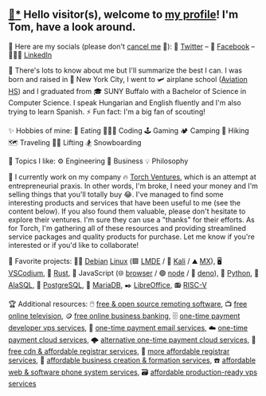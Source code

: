 ## [📝](https://jhatse.info/kartik-v/krajee-markdown-editor/examples/bs4.html)[*](https://github.com/kartik-v/krajee-markdown-editor) Hello visitor(s), welcome to [my profile](https://trpapp.github.io)! I'm Tom, have a look around.

📢 Here are my socials (please don't [cancel me](https://twitter.com/ThomasRPapp/status/1363953064718254081) 🙊): 🐤 [Twitter](https://twitter.com/ThomasRPapp) – 📘 [Facebook](https://facebook.com/ThomasRPapp) – 👨🏼‍💼 [LinkedIn](https://linkedin.com/in/trpapp)

🌱 There's lots to know about me but I'll summarize the best I can. I was born and raised in 🗽 New York City, I went to 🛩️ airplane school ([Aviation HS](https://www.aviationhs.net)) and I graduated from 🎓 SUNY Buffalo with a Bachelor of Science in Computer Science. I speak Hungarian and English fluently and I'm also trying to learn Spanish. ⚡ Fun fact: I'm a big fan of scouting!

✨ Hobbies of mine: 🍕 Eating 👨🏼‍💻 Coding 🕹️ Gaming 🏕️ Camping 👣 Hiking 🗺️ Traveling 🏋🏼 Lifting 🏂 Snowboarding

💭 Topics I like: ⚙️ Engineering 👔 Business 💡 Philosophy

🚀 I currently work on my company 🔥 [Torch Ventures](https://torch.ventures), which is an attempt at entrepreneurial praxis. In other words, I'm broke, I need your money and I'm selling things that you'll totally buy 😂. I've managed to find some interesting products and services that have been useful to me (see the content below). If you also found them valuable, please don't hesitate to explore their ventures. I'm sure they can use a "thanks" for their efforts. As for Torch, I'm gathering all of these resources and providing streamlined service packages and quality products for purchase. Let me know if you're interested or if you'd like to collaborate!

🏅 Favorite projects: 🍥🐧 [Debian](https://distrowatch.com/debian) [Linux](https://github.com/torvalds/linux) (🟩 [LMDE](https://linuxmint.com/download_lmde.php) / 🐉 [Kali](https://distrowatch.com/kali) / ⛰️ [MX](https://distrowatch.com/kali)), 🖥️ [VSCodium](https://github.com/VSCodium/vscodium), 🦀 [Rust](https://github.com/rust-lang/rust), 📜 JavaScript (🌐 [browser](https://github.com/chromium/chromium) / 🟢 [node](https://github.com/nodejs/node) / 🦕 [deno](https://github.com/denoland/deno)), 🐍 [Python](https://python.org/), 🌌 [AlaSQL](https://github.com/agershun/alasql), 🐘 [PostgreSQL](https://github.com/postgres/postgres), 🦭 [MariaDB](https://github.com/MariaDB), ✒️ [LibreOffice](https://libreoffice.org), 📻 [RISC-V](https://github.com/riscv-software-src)

🏆 Additional resources: 🖱️ [free & open source remoting software](https://dwservice.net), 📺 [free online television](https://pluto.tv/live-tv), 🪙 [free online business banking](https://banknovo.com), 🗄️ [one-time payment developer vps services](https://cloudatcost.com), 📧 [one-time payment email services](https://mxroute.org), ☁️ [one-time payment cloud services](https://pcloud.com), 🌩️ [alternative one-time payment cloud services](https://icedrive.net), 📄 [free cdn & affordable registrar services](https://cloudflare.com), 📇 [more affordable registrar services](https://freenom.com), 🏢 [affordable business creation & formation services](https://cindysnewmexicollcs.com), ☎️ [affordable web & software phone system services](https://phonespeak.com), 🗃️ [affordable production-ready vps services](https://servercheapnet)